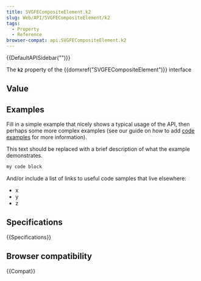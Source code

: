 ```yaml
---
title: SVGFECompositeElement.k2
slug: Web/API/SVGFECompositeElement/k2
tags:
  - Property
  - Reference
browser-compat: api.SVGFECompositeElement.k2
---
```

{{DefaultAPISidebar("")}}

The **`k2`** property of the {{domxref("SVGFECompositeElement")}} interface 

## Value



## Examples

Fill in a simple example that nicely shows a typical usage of the API, then perhaps some more complex examples (see our guide on how to add [code examples](/en-US/docs/MDN/Contribute/Structures/Code_examples) for more information).

This text should be replaced with a brief description of what the example demonstrates.

```js
my code block
```

And/or include a list of links to useful code samples that live elsewhere:

*   x
*   y
*   z

## Specifications

{{Specifications}}

## Browser compatibility

{{Compat}}


